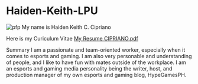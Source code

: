 # Haiden-Keith-LPU

![pfp](https://user-images.githubusercontent.com/115343961/194699014-b6ea7789-3533-48a9-a674-952ebc552397.jpg)
My name is Haiden Keith C. Cipriano

Here is my Curiculum Vitae
[My Resume CIPRIANO.pdf](https://github.com/Haiden-Keith-Cipriano/Haiden-Keith-LPU-/files/9738841/My.Resume.CIPRIANO.pdf)

Summary
I am a passionate and team-oriented worker, especially when it comes to esports and gaming. I am also very personable
and understanding of people, and I like to have fun with mates outside of the workplace.
I am an esports and gaming media personality being the writer, host, and production manager of my own esports and
gaming blog, HypeGamesPH.
